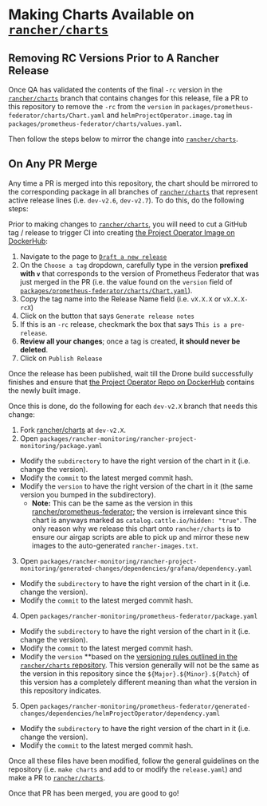 # Making Charts Available on [`rancher/charts`](https://github.com/rancher/charts)

## Removing RC Versions Prior to A Rancher Release

Once QA has validated the contents of the final `-rc` version in the [`rancher/charts`](https://github.com/rancher/charts) branch that contains changes for this release, file a PR to this repository to remove the `-rc` from the `version` in `packages/prometheus-federator/charts/Chart.yaml` and `helmProjectOperator.image.tag` in `packages/prometheus-federator/charts/values.yaml`.

Then follow the steps below to mirror the change into [`rancher/charts`](https://github.com/rancher/charts).

## On Any PR Merge

Any time a PR is merged into this repository, the chart should be mirrored to the corresponding package in all branches of [`rancher/charts`](https://github.com/rancher/charts) that represent active release lines (i.e. `dev-v2.6`, `dev-v2.7`). To do this, do the following steps:

Prior to making changes to [`rancher/charts`](https://github.com/rancher/charts), you will need to cut a GitHub tag / release to trigger CI into creating [the Project Operator Image on DockerHub](https://hub.docker.com/r/rancher/prometheus-federator):
1. Navigate to the page to [`Draft a new release`](https://github.com/rancher/prometheus-federator/releases/new)
2. On the `Choose a tag` dropdown, carefully type in the version **prefixed with `v`** that corresponds to the version of Prometheus Federator that was just merged in the PR (i.e. the value found on the `version` field of [`packages/prometheus-federator/charts/Chart.yaml`](../packages/prometheus-federator/charts/Chart.yaml)).
3. Copy the tag name into the Release Name field (i.e. `vX.X.X` or `vX.X.X-rcX`)
4. Click on the button that says `Generate release notes`
5. If this is an `-rc` release, checkmark the box that says `This is a pre-release`. 
6. **Review all your changes**; once a tag is created, **it should never be deleted**.
7. Click on `Publish Release`

Once the release has been published, wait till the Drone build successfully finishes and ensure that [the Project Operator Repo on DockerHub](https://hub.docker.com/r/rancher/prometheus-federator) contains the newly built image.

Once this is done, do the following for each `dev-v2.X` branch that needs this change:
1. Fork [rancher/charts](https://github.com/rancher/charts) at `dev-v2.X`.
2. Open `packages/rancher-monitoring/rancher-project-monitoring/package.yaml`
  - Modify the `subdirectory` to have the right version of the chart in it (i.e. change the version).
  - Modify the `commit` to the latest merged commit hash.
  - Modify the `version` to have the right version of the chart in it (the same version you bumped in the subdirectory).
    - **Note:** This can be the same as the version in this [rancher/prometheus-federator](https://github.com/rancher/prometheus-federator); the version is irrelevant since this chart is anyways marked as `catalog.cattle.io/hidden: "true"`. The only reason why we release this chart onto `rancher/charts` is to ensure our airgap scripts are able to pick up and mirror these new images to the auto-generated `rancher-images.txt`.
3. Open `packages/rancher-monitoring/rancher-project-monitoring/generated-changes/dependencies/grafana/dependency.yaml` 
  - Modify the `subdirectory` to have the right version of the chart in it (i.e. change the version).
  - Modify the `commit` to the latest merged commit hash.
4. Open `packages/rancher-monitoring/prometheus-federator/package.yaml`
  - Modify the `subdirectory` to have the right version of the chart in it (i.e. change the version).
  - Modify the `commit` to the latest merged commit hash.
  - Modify the `version` **based on the [versioning rules outlined in the `rancher/charts` repository](https://github.com/rancher/charts#versioning-charts). This version generally will not be the same as the version in this repository since the `${Major}.${Minor}.${Patch}` of this version has a completely different meaning than what the version in this repository indicates.
5. Open `packages/rancher-monitoring/prometheus-federator/generated-changes/dependencies/helmProjectOperator/dependency.yaml`
  - Modify the `subdirectory` to have the right version of the chart in it (i.e. change the version).
  - Modify the `commit` to the latest merged commit hash.

Once all these files have been modified, follow the general guidelines on the repository (i.e. `make charts` and add to or modify the `release.yaml`) and make a PR to [`rancher/charts`](https://github.com/rancher/charts).

Once that PR has been merged, you are good to go!
